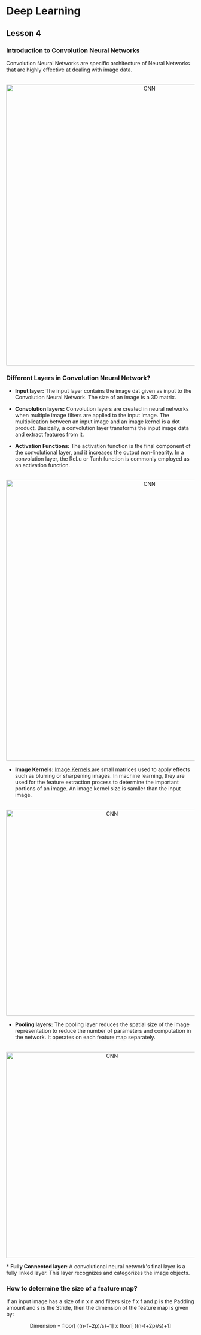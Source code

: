 # Deep Learning
## Lesson 4

<h3>Introduction to Convolution Neural Networks</h3>
Convolution Neural Networks are specific architecture of Neural Networks that are highly effective at dealing with image data.

<p align="center">
  <br>
  <img src="https://user-images.githubusercontent.com/45029614/161522174-e07a64ee-a8e0-40ac-b55f-138fed995faa.png" width="750" title="CNN">
</p>

<h3>Different Layers in Convolution Neural Network?</h3>

* <strong>Input layer:</strong> The input layer contains the image dat given as input to the Convolution Neural Network. The size of an image is a 3D matrix.

* <strong>Convolution layers:</strong> 
 Convolution layers are created in neural networks when multiple image filters are applied to the input image. The multiplication between an input image and an image kernel is a dot product. Basically, a convolution layer transforms the input image data and extract features from it.

* <strong>Activation Functions:</strong> 
 The activation function is the final component of the convolutional layer, and it increases the output non-linearity. In a convolution layer, the ReLu or Tanh function is commonly employed as an activation function.
<p align="center">
  <br>
  <img src="https://user-images.githubusercontent.com/45029614/161530143-b053691b-2415-4c3c-aa59-671a29c3f01b.png" width="750" title="CNN">
</p>

* <strong>Image Kernels:</strong>
[Image Kernels ](https://setosa.io/ev/image-kernels/) are small matrices used to apply effects such as blurring or sharpening images. In machine learning, they are used for the feature extraction process to determine the important portions of an image. An image kernel size is samller than the input image.

<p align="center">
  <br>
  <img src="https://user-images.githubusercontent.com/45029614/161528554-92ebf242-985a-43dd-ae02-81eef2109bf7.png" width="550" title="CNN">
</p>

* <strong>Pooling layers:</strong>
The pooling layer reduces the spatial size of the image representation to reduce the number of parameters and computation in the network. It operates on each feature map separately.

<p align="center">
  <br>
  <img src="https://user-images.githubusercontent.com/45029614/161532169-353d6913-ffd9-468f-9c83-77990ac07b53.jpeg" width="550" title="CNN">
</p>
* <strong>Fully Connected layer:</strong>
A convolutional neural network's final layer is a fully linked layer. This layer recognizes and categorizes the image objects.
<h3>How to determine the size of a feature map?</h3>
If an input image has a size of n x n and filters size f x f and p is the Padding amount and s is the Stride, then the dimension of the feature map is given by:
<p align="center"> Dimension = floor[ ((n-f+2p)/s)+1] x floor[ ((n-f+2p)/s)+1]</p>
